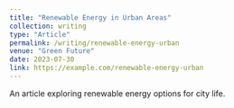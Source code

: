 ```yaml
---
title: "Renewable Energy in Urban Areas"
collection: writing
type: "Article"
permalink: /writing/renewable-energy-urban
venue: "Green Future"
date: 2023-07-30
link: https://example.com/renewable-energy-urban
---
```


An article exploring renewable energy options for city life.
